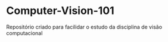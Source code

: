 # Computer-Vision-101
Repositório criado para facilidar o estudo da disciplina de visão computacional
